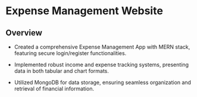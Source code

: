 # Expense Management Website

## Overview

- Created a comprehensive Expense Management App with MERN stack, featuring secure login/register functionalities.

- Implemented robust income and expense tracking systems, presenting data in both tabular and chart formats.

- Utilized MongoDB for data storage, ensuring seamless organization and retrieval of financial information.
